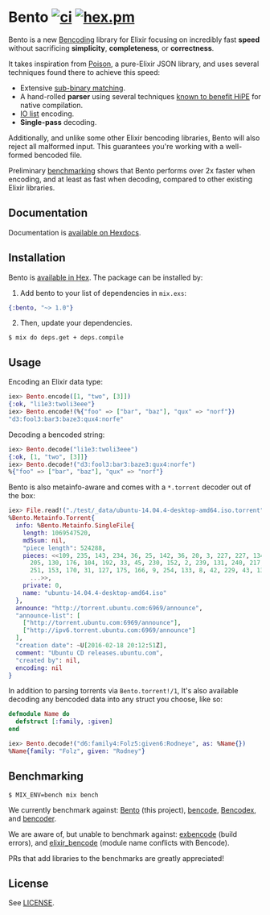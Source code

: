 # Bento [![ci](https://img.shields.io/github/actions/workflow/status/folz/bento/build-test.yml?label=CI&logo=github&style=flat-square)](https://github.com/folz/bento/actions/workflows/build-test.yml？style=flat-square) [![hex.pm](https://img.shields.io/hexpm/v/bento.svg?label=Hex&style=flat-square)](https://hex.pm/packages/bento)

Bento is a new [Bencoding](https://en.wikipedia.org/wiki/Bencode) library for Elixir focusing on incredibly fast **speed** without sacrificing **simplicity**, **completeness**, or **correctness**.

It takes inspiration from [Poison](https://github.com/devinus/poison), a pure-Elixir JSON library, and uses several techniques found there to achieve this speed:

- Extensive [sub-binary matching](http://erlang.org/euc/07/papers/1700Gustafsson.pdf).
- A hand-rolled **parser** using several techniques [known to benefit HiPE](http://erlang.org/workshop/2003/paper/p36-sagonas.pdf) for native compilation.
- [IO list](http://jlouisramblings.blogspot.com/2013/07/problematic-traits-in-erlang.html) encoding.
- **Single-pass** decoding.

Additionally, and unlike some other Elixir bencoding libraries, Bento will also reject all malformed input. This guarantees you're working with a well-formed bencoded file.

Preliminary [benchmarking](#benchmarking) shows that Bento performs over 2x faster when encoding, and at least as fast when decoding, compared to other existing Elixir libraries.

## Documentation

Documentation is [available on Hexdocs](https://hexdocs.pm/bento).

## Installation

Bento is [available in Hex](https://hex.pm/packages/bento). The package can be installed by:

1. Add bento to your list of dependencies in `mix.exs`:

```elixir
{:bento, "~> 1.0"}
```

2. Then, update your dependencies.

```shell
$ mix do deps.get + deps.compile
```

## Usage

Encoding an Elixir data type:

```elixir
iex> Bento.encode([1, "two", [3]])
{:ok, "li1e3:twoli3eee"}
iex> Bento.encode!(%{"foo" => ["bar", "baz"], "qux" => "norf"})
"d3:fool3:bar3:baze3:qux4:norfe"
```

Decoding a bencoded string:

```elixir
iex> Bento.decode("li1e3:twoli3eee")
{:ok, [1, "two", [3]]}
iex> Bento.decode!("d3:fool3:bar3:baze3:qux4:norfe")
%{"foo" => ["bar", "baz"], "qux" => "norf"}
```

Bento is also metainfo-aware and comes with a `*.torrent` decoder out of the box:

```elixir
iex> File.read!("./test/_data/ubuntu-14.04.4-desktop-amd64.iso.torrent") |> Bento.torrent!()
%Bento.Metainfo.Torrent{
  info: %Bento.Metainfo.SingleFile{
    length: 1069547520,
    md5sum: nil,
    "piece length": 524288,
    pieces: <<109, 235, 143, 234, 36, 25, 142, 36, 20, 3, 227, 227, 134, 136,
      205, 130, 176, 104, 192, 33, 45, 230, 152, 2, 239, 131, 240, 217, 180,
      251, 153, 170, 31, 127, 175, 166, 9, 254, 133, 8, 42, 229, 43, 139, 86,
      ...>>,
    private: 0,
    name: "ubuntu-14.04.4-desktop-amd64.iso"
  },
  announce: "http://torrent.ubuntu.com:6969/announce",
  "announce-list": [
    ["http://torrent.ubuntu.com:6969/announce"],
    ["http://ipv6.torrent.ubuntu.com:6969/announce"]
  ],
  "creation date": ~U[2016-02-18 20:12:51Z],
  comment: "Ubuntu CD releases.ubuntu.com",
  "created by": nil,
  encoding: nil
}
```

In addition to parsing torrents via `Bento.torrent!/1`, It's also available decoding any bencoded data into any struct you choose, like so:

```elixir
defmodule Name do
  defstruct [:family, :given]
end

iex> Bento.decode!("d6:family4:Folz5:given6:Rodneye", as: %Name{})
%Name{family: "Folz", given: "Rodney"}
```

## Benchmarking

```shell
$ MIX_ENV=bench mix bench
```

We currently benchmark against: [Bento](https://github.com/folz/bento) (this project), [bencode](https://github.com/gausby/bencode), [Bencodex](https://github.com/patrickgombert/Bencodex), and [bencoder](https://github.com/alehander42/bencoder).

We are aware of, but unable to benchmark against: [exbencode](https://github.com/antifuchs/exbencode) (build errors), and [elixir_bencode](https://github.com/AntonFagerberg/elixir_bencode) (module name conflicts with Bencode).

PRs that add libraries to the benchmarks are greatly appreciated!

## License

See [LICENSE](./LICENSE).
